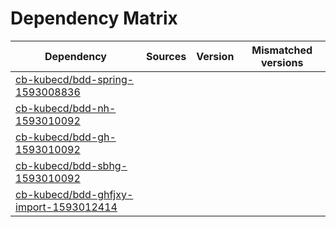 # Dependency Matrix

Dependency | Sources | Version | Mismatched versions
---------- | ------- | ------- | -------------------
[cb-kubecd/bdd-spring-1593008836](https://github.com/cb-kubecd/bdd-spring-1593008836.git) |  | []() | 
[cb-kubecd/bdd-nh-1593010092](https://github.com/cb-kubecd/bdd-nh-1593010092.git) |  | []() | 
[cb-kubecd/bdd-gh-1593010092](https://github.com/cb-kubecd/bdd-gh-1593010092.git) |  | []() | 
[cb-kubecd/bdd-sbhg-1593010092](https://github.com/cb-kubecd/bdd-sbhg-1593010092.git) |  | []() | 
[cb-kubecd/bdd-ghfjxy-import-1593012414](https://github.com/cb-kubecd/bdd-ghfjxy-import-1593012414.git) |  | []() | 

